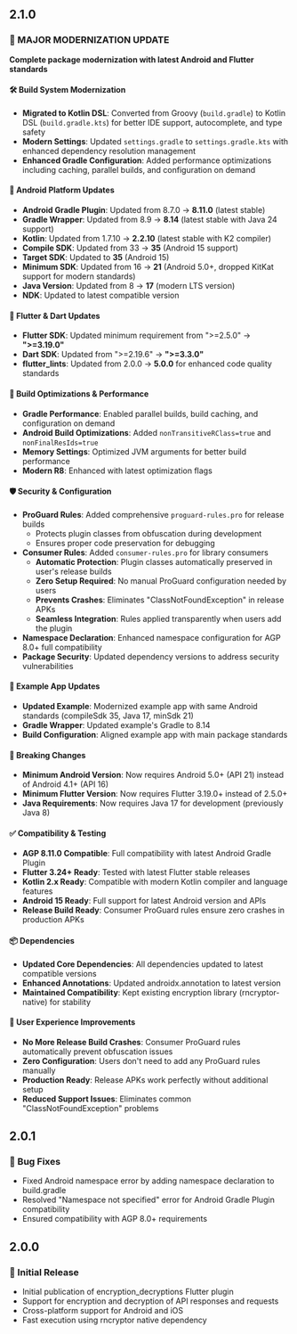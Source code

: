 ## 2.1.0

### 🚀 MAJOR MODERNIZATION UPDATE
**Complete package modernization with latest Android and Flutter standards**

#### 🛠️ Build System Modernization
* **Migrated to Kotlin DSL**: Converted from Groovy (`build.gradle`) to Kotlin DSL (`build.gradle.kts`) for better IDE support, autocomplete, and type safety
* **Modern Settings**: Updated `settings.gradle` to `settings.gradle.kts` with enhanced dependency resolution management
* **Enhanced Gradle Configuration**: Added performance optimizations including caching, parallel builds, and configuration on demand

#### 📱 Android Platform Updates
* **Android Gradle Plugin**: Updated from 8.7.0 → **8.11.0** (latest stable)
* **Gradle Wrapper**: Updated from 8.9 → **8.14** (latest stable with Java 24 support)
* **Kotlin**: Updated from 1.7.10 → **2.2.10** (latest stable with K2 compiler)
* **Compile SDK**: Updated from 33 → **35** (Android 15 support)
* **Target SDK**: Updated to **35** (Android 15)
* **Minimum SDK**: Updated from 16 → **21** (Android 5.0+, dropped KitKat support for modern standards)
* **Java Version**: Updated from 8 → **17** (modern LTS version)
* **NDK**: Updated to latest compatible version

#### 🎯 Flutter & Dart Updates
* **Flutter SDK**: Updated minimum requirement from ">=2.5.0" → **">=3.19.0"**
* **Dart SDK**: Updated from ">=2.19.6" → **">=3.3.0"**
* **flutter_lints**: Updated from 2.0.0 → **5.0.0** for enhanced code quality standards

#### 🔧 Build Optimizations & Performance
* **Gradle Performance**: Enabled parallel builds, build caching, and configuration on demand
* **Android Build Optimizations**: Added `nonTransitiveRClass=true` and `nonFinalResIds=true`
* **Memory Settings**: Optimized JVM arguments for better build performance
* **Modern R8**: Enhanced with latest optimization flags

#### 🛡️ Security & Configuration
* **ProGuard Rules**: Added comprehensive `proguard-rules.pro` for release builds
  - Protects plugin classes from obfuscation during development
  - Ensures proper code preservation for debugging
* **Consumer Rules**: Added `consumer-rules.pro` for library consumers
  - **Automatic Protection**: Plugin classes automatically preserved in user's release builds
  - **Zero Setup Required**: No manual ProGuard configuration needed by users
  - **Prevents Crashes**: Eliminates "ClassNotFoundException" in release APKs
  - **Seamless Integration**: Rules applied transparently when users add the plugin
* **Namespace Declaration**: Enhanced namespace configuration for AGP 8.0+ full compatibility
* **Package Security**: Updated dependency versions to address security vulnerabilities

#### 📖 Example App Updates
* **Updated Example**: Modernized example app with same Android standards (compileSdk 35, Java 17, minSdk 21)
* **Gradle Wrapper**: Updated example's Gradle to 8.14
* **Build Configuration**: Aligned example app with main package standards

#### 🔄 Breaking Changes
* **Minimum Android Version**: Now requires Android 5.0+ (API 21) instead of Android 4.1+ (API 16)
* **Minimum Flutter Version**: Now requires Flutter 3.19.0+ instead of 2.5.0+
* **Java Requirements**: Now requires Java 17 for development (previously Java 8)

#### ✅ Compatibility & Testing
* **AGP 8.11.0 Compatible**: Full compatibility with latest Android Gradle Plugin
* **Flutter 3.24+ Ready**: Tested with latest Flutter stable releases
* **Kotlin 2.x Ready**: Compatible with modern Kotlin compiler and language features
* **Android 15 Ready**: Full support for latest Android version and APIs
* **Release Build Ready**: Consumer ProGuard rules ensure zero crashes in production APKs

#### 📦 Dependencies
* **Updated Core Dependencies**: All dependencies updated to latest compatible versions
* **Enhanced Annotations**: Updated androidx.annotation to latest version
* **Maintained Compatibility**: Kept existing encryption library (rncryptor-native) for stability

#### 🎯 User Experience Improvements
* **No More Release Build Crashes**: Consumer ProGuard rules automatically prevent obfuscation issues
* **Zero Configuration**: Users don't need to add any ProGuard rules manually
* **Production Ready**: Release APKs work perfectly without additional setup
* **Reduced Support Issues**: Eliminates common "ClassNotFoundException" problems

## 2.0.1

### 🐛 Bug Fixes
* Fixed Android namespace error by adding namespace declaration to build.gradle
* Resolved "Namespace not specified" error for Android Gradle Plugin compatibility
* Ensured compatibility with AGP 8.0+ requirements

## 2.0.0

### 🎉 Initial Release
* Initial publication of encryption_decryptions Flutter plugin
* Support for encryption and decryption of API responses and requests
* Cross-platform support for Android and iOS
* Fast execution using rncryptor native dependency
